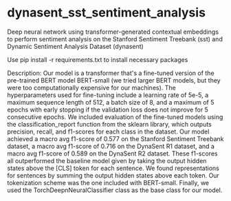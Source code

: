 # dynasent_sst_sentiment_analysis
Deep neural network using transformer-generated contextual embeddings to perform sentiment analysis on the Stanford Sentiment Treebank (sst) and Dynamic Sentiment Analysis Dataset (dynasent)

Use pip install -r requirements.txt to install necessary packages

Description: Our model is a transformer that's a fine-tuned version of the pre-trained BERT model BERT-small (we tried larger BERT models, but they were too computationally expensive for our machines). The hyperparameters used for fine-tuning include a learning rate of 5e-5, a maximum sequence length of 512, a batch size of 8, and a maximum of 5 epochs with early stopping if the validation loss does not improve for 5 consecutive epochs. We included evaluation of the fine-tuned models using the classification_report function from the sklearn library, which outputs precision, recall, and f1-scores for each class in the dataset. Our model achieved a macro avg f1-score of 0.577 on the Stanford Sentiment Treebank dataset, a macro avg f1-score of 0.716 on the DynaSent R1 dataset, and a macro avg f1-score of 0.589 on the DynaSent R2 dataset. These f1-scores all outperformed the baseline model given by taking the output hidden states above the [CLS] token for each sentence. We found representations for sentences by summing the output hidden states above each token. Our tokenization scheme was the one included with BERT-small. Finally, we used the TorchDeepnNeuralClassifier class as the base class for our model. 
